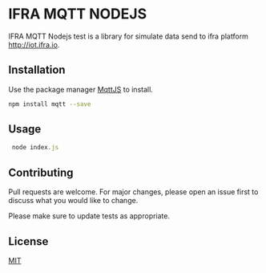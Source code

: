 # IFRA MQTT NODEJS

IFRA MQTT Nodejs test is a library for simulate data send  to ifra platform  http://iot.ifra.io.

## Installation

Use the package manager [MqttJS](https://www.npmjs.com/package/mqtt) to install.

```bash
npm install mqtt --save
```

## Usage

```javascript
 node index.js
```

## Contributing
Pull requests are welcome. For major changes, please open an issue first to discuss what you would like to change.

Please make sure to update tests as appropriate.

## License
[MIT](https://choosealicense.com/licenses/mit/)